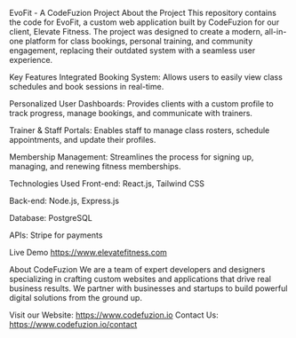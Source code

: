 EvoFit - A CodeFuzion Project
About the Project
This repository contains the code for EvoFit, a custom web application built by CodeFuzion for our client, Elevate Fitness. The project was designed to create a modern, all-in-one platform for class bookings, personal training, and community engagement, replacing their outdated system with a seamless user experience.

Key Features
Integrated Booking System: Allows users to easily view class schedules and book sessions in real-time.

Personalized User Dashboards: Provides clients with a custom profile to track progress, manage bookings, and communicate with trainers.

Trainer & Staff Portals: Enables staff to manage class rosters, schedule appointments, and update their profiles.

Membership Management: Streamlines the process for signing up, managing, and renewing fitness memberships.

Technologies Used
Front-end: React.js, Tailwind CSS

Back-end: Node.js, Express.js

Database: PostgreSQL

APIs: Stripe for payments

Live Demo
https://www.elevatefitness.com

About CodeFuzion
We are a team of expert developers and designers specializing in crafting custom websites and applications that drive real business results. We partner with businesses and startups to build powerful digital solutions from the ground up.

Visit our Website: https://www.codefuzion.io
Contact Us: https://www.codefuzion.io/contact
